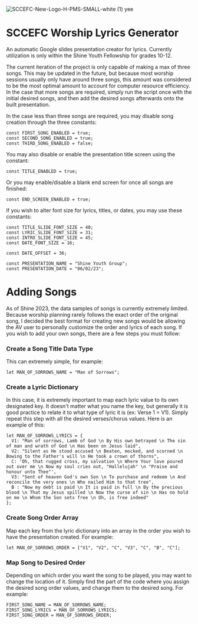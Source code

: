 
![SCCEFC-New-Logo-H-PMS-SMALL-white (1) yee](https://github.com/ZechariahWang/SCCEFC_Visual_Generator/assets/97078224/9955cec1-91b6-407f-9f42-271cea67314c)

# SCCEFC Worship Lyrics Generator 

An automatic Google slides presentation creator for lyrics. Currently utilization is only within the Shine Youth Fellowship for grades 10-12.

The current iteration of the project is only capable of making a max of three songs. This may be updated in the future, but because most worship sessions usually only have around three songs, this amount was considered to be the most optimal amount to account for computer resource efficiency. In the case that more songs are required, simply run the script once with the initial desired songs, and then add the desired songs afterwards onto the built presentation.

In the case less than three songs are required, you may disable song creation through the three constants:

```
const FIRST_SONG_ENABLED = true;
const SECOND_SONG_ENABLED = true;
const THIRD_SONG_ENABLED = false;

```

You may also disable or enable the presentation title screen using the constant:

```
const TITLE_ENABLED = true;
```

Or you may enable/disable a blank end screen for once all songs are finished: 

``` 
const END_SCREEN_ENABLED = true;
```

If you wish to alter font size for lyrics, titles, or dates, you may use these constants: 

```
const TITLE_SLIDE_FONT_SIZE = 40;
const LYRIC_SLIDE_FONT_SIZE = 31;
const INTRO_SLIDE_FONT_SIZE = 45;
const DATE_FONT_SIZE = 16;

const DATE_OFFSET = 36;

const PRESENTATION_NAME = "Shine Youth Group";
const PRESENTATION_DATE = "06/02/23";
```

# Adding Songs 

As of Shine 2023, the data samples of songs is currently extremely limited. Because worship planning rarely follows the exact order of the original song, I decided the best format for creating new songs would be allowing the AV user to personally customize the order and lyrics of each song. If you wish to add your own songs, there are a few steps you must follow:

### Create a Song Title Data Type

This can extremely simple, for example:
```
let MAN_OF_SORROWS_NAME = "Man of Sorrows";
```

### Create a Lyric Dictionary

In this case, it is extremely important to map each lyric value to its own designated key. It doesn't matter what you name the key, but generally it is good practice to relate it to what type of lyric it is (ex: Verse 1 = V1). Simply repeat this step with all the desired verses/chorus values. Here is an example of this:

```
let MAN_OF_SORROWS_LYRICS = {
  V1: "Man of sorrows, Lamb of God \n By His own betrayed \n The sin of man and wrath of God \n Has been on Jesus laid",
  V2: "Silent as He stood accused \n Beaten, mocked, and scorned \n Bowing to the Father's will \n He took a crown of thorns",
  C: 'Oh, that rugged cross, my salvation \n Where Your love poured out over me \n Now my soul cries out, "Hallelujah" \n "Praise and honour unto Thee"',
  V3: "Sent of heaven God's own Son \n To purchase and redeem \n And reconcile the very ones \n Who nailed Him to that tree",
  B : "Now my debt is paid \n It is paid in full \n By the precious blood \n That my Jesus spilled \n Now the curse of sin \n Has no hold on me \n Whom the Son sets free \n Oh, is free indeed"
};
```

### Create Song Order Array

Map each key from the lyric dictionary into an array in the order you wish to have the presentation created. For example:

```
let MAN_OF_SORROWS_ORDER = ["V1", "V2", "C", "V3", "C", "B", "C"];
```

### Map Song to Desired Order

Depending on which order you want the song to be played, you may want to change the location of it. Simply find the part of the code where you assign the desired song order values, and change them to the desired song. For example:

```
FIRST_SONG_NAME = MAN_OF_SORROWS_NAME;
FIRST_SONG_LYRICS = MAN_OF_SORROWS_LYRICS;
FIRST_SONG_ORDER = MAN_OF_SORROWS_ORDER;
```



